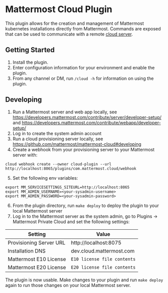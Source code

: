 # Mattermost Cloud Plugin

This plugin allows for the creation and management of Mattermost kubernetes installations directly from Mattermost. Commands are exposed that can be used to communicate with a remote [cloud server](https://github.com/mattermost/mattermost-cloud).

## Getting Started

1. Install the plugin.
2. Enter configuration information for your environment and enable the plugin.
3. From any channel or DM, run `/cloud -h` for information on using the plugin.

## Developing

1. Run a Mattermost server and web app locally, see https://developers.mattermost.com/contribute/server/developer-setup/ and https://developers.mattermost.com/contribute/webapp/developer-setup/
2. Log in to create the system admin account
3. Run a cloud provisioning server locally, see https://github.com/mattermost/mattermost-cloud#developing
4. Create a webhook from your provisioning server to your Mattermost server with:
  ```
  cloud webhook create --owner cloud-plugin --url http://localhost:8065/plugins/com.mattermost.cloud/webhook
  ```
5. Set the following env variables:
  ```
  export MM_SERVICESETTINGS_SITEURL=http://localhost:8065
  export MM_ADMIN_USERNAME=<your-sysadmin-username>
  export MM_ADMIN_PASSWORD=<your-sysadmin-password>
  ```
6. From the plugin directory, run `make deploy` to deploy the plugin to your local Mattermost server
7. Log in to the Mattermost server as the system admin, go to Plugins -> Mattermost Private Cloud and set the following settings:

  | Setting | Value |
  | - | - |
  | Provisioning Server URL | http://localhost:8075 |
  | Installation DNS | dev.cloud.mattermost.com |
  | Mattermost E10 License | `E10 license file contents` |
  | Mattermost E20 License | `E20 license file contents` |

The plugin is now usable. Make changes to your plugin and run `make deploy` again to run those changes on your local Mattermost server.
